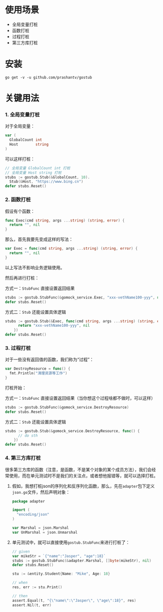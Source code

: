# 使用场景
- 全局变量打桩
- 函数打桩
- 过程打桩
- 第三方库打桩

# 安装
```
go get -v -u github.com/prashantv/gostub
```

# 关键用法

### 1. 全局变量打桩

对于全局变量：

```Go
var (
  GlobalCount int
  Host        string
)
```

可以这样打桩：

```Go
// 全局变量 GlobalCount int 打桩
// 全局变量 Host string 打桩
stubs := gostub.Stub(&GlobalCount, 10).
  Stub(&Host, "https://www.bing.cn")
defer stubs.Reset() 
```

### 2. 函数打桩

假设有个函数：

```Go
func Exec(cmd string, args ...string) (string, error) {
  return "", nil
}
```

那么，首先我要先变成这样的写法：

```Go
var Exec = func(cmd string, args ...string) (string, error) {
  return "", nil
}
```

以上写法不影响业务逻辑使用。

然后再进行打桩：

方式一：`StubFunc` 直接设置返回结果

```Go
stubs := gostub.StubFunc(&gomock_service.Exec, "xxx-vethName100-yyy", nil)
defer stubs.Reset()
```

方式二：`Stub` 还能设置具体逻辑

```Go
stubs := gostub.Stub(&Exec, func(cmd string, args ...string) (string, error) {
      return "xxx-vethName100-yyy", nil
    })
defer stubs.Reset()
```

### 3. 过程打桩

对于一些没有返回值的函数，我们称为“过程”：

```Go
var DestroyResource = func() {
  fmt.Println("清理资源等工作")
}

```

打桩开始：

方式一：`StubFunc` 直接设置返回结果（当你想这个过程啥都不做时，可以这样）

```Go
stubs := gostub.StubFunc(&gomock_service.DestroyResource)
defer stubs.Reset()
```

方式二：`Stub` 还能设置具体逻辑

```Go
stubs := gostub.Stub(&gomock_service.DestroyResource, func() {
      // do sth
    })
defer stubs.Reset()
```

### 4. 第三方库打桩

很多第三方库的函数（注意，是函数，不是某个对象的某个成员方法），我们会经常使用，而在单元测试时不是我们的关注点，或者想他报错等，就可以选择打桩。

1. 假如，我想打桩json的序列化和反序列化函数，那么，先在`adapter`包下定义`json.go`文件，然后声明对象：
    ```Go
    package adapter
    
    import (
      "encoding/json"
    )
    
    var Marshal = json.Marshal
    var UnMarshal = json.Unmarshal 
    ```
2. 单元测试中，就可以直接使用`gostub.StubFunc`来进行打桩了：
    ```Go
    // given
    var mikeStr = `{"name":"Jasper", "age":18}`
    stubs := gostub.StubFunc(&adapter.Marshal, []byte(mikeStr), nil)
    defer stubs.Reset()
    
    stu := &entity.Student{Name: "Mike", Age: 18}
    
    // when
    res, err := stu.Print()
    
    // then
    assert.Equal(t, "{\"name\":\"Jasper\", \"age\":18}", res)
    assert.Nil(t, err)
    ```